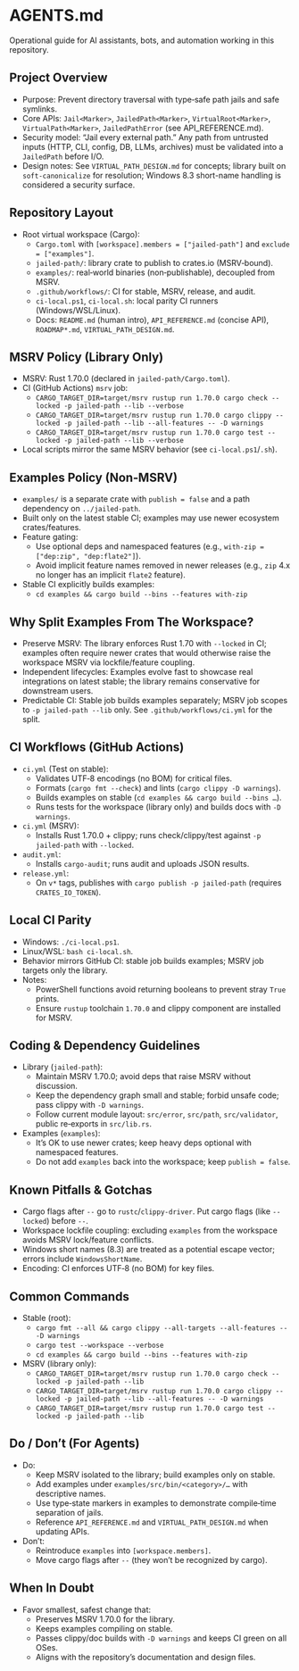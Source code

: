 # AGENTS.md

Operational guide for AI assistants, bots, and automation working in this repository.

## Project Overview

- Purpose: Prevent directory traversal with type‑safe path jails and safe symlinks.
- Core APIs: `Jail<Marker>`, `JailedPath<Marker>`, `VirtualRoot<Marker>`, `VirtualPath<Marker>`, `JailedPathError` (see API_REFERENCE.md).
- Security model: “Jail every external path.” Any path from untrusted inputs (HTTP, CLI, config, DB, LLMs, archives) must be validated into a `JailedPath` before I/O.
- Design notes: See `VIRTUAL_PATH_DESIGN.md` for concepts; library built on `soft-canonicalize` for resolution; Windows 8.3 short-name handling is considered a security surface.

## Repository Layout

- Root virtual workspace (Cargo):
  - `Cargo.toml` with `[workspace].members = ["jailed-path"]` and `exclude = ["examples"]`.
  - `jailed-path/`: library crate to publish to crates.io (MSRV‑bound).
  - `examples/`: real‑world binaries (non‑publishable), decoupled from MSRV.
  - `.github/workflows/`: CI for stable, MSRV, release, and audit.
  - `ci-local.ps1`, `ci-local.sh`: local parity CI runners (Windows/WSL/Linux).
  - Docs: `README.md` (human intro), `API_REFERENCE.md` (concise API), `ROADMAP*.md`, `VIRTUAL_PATH_DESIGN.md`.

## MSRV Policy (Library Only)

- MSRV: Rust 1.70.0 (declared in `jailed-path/Cargo.toml`).
- CI (GitHub Actions) `msrv` job:
  - `CARGO_TARGET_DIR=target/msrv rustup run 1.70.0 cargo check --locked -p jailed-path --lib --verbose`
  - `CARGO_TARGET_DIR=target/msrv rustup run 1.70.0 cargo clippy --locked -p jailed-path --lib --all-features -- -D warnings`
  - `CARGO_TARGET_DIR=target/msrv rustup run 1.70.0 cargo test --locked -p jailed-path --lib --verbose`
- Local scripts mirror the same MSRV behavior (see `ci-local.ps1`/`.sh`).

## Examples Policy (Non‑MSRV)

- `examples/` is a separate crate with `publish = false` and a path dependency on `../jailed-path`.
- Built only on the latest stable CI; examples may use newer ecosystem crates/features.
- Feature gating:
  - Use optional deps and namespaced features (e.g., `with-zip = ["dep:zip", "dep:flate2"]`).
  - Avoid implicit feature names removed in newer releases (e.g., `zip` 4.x no longer has an implicit `flate2` feature).
- Stable CI explicitly builds examples:
  - `cd examples && cargo build --bins --features with-zip`

## Why Split Examples From The Workspace?

- Preserve MSRV: The library enforces Rust 1.70 with `--locked` in CI; examples often require newer crates that would otherwise raise the workspace MSRV via lockfile/feature coupling.
- Independent lifecycles: Examples evolve fast to showcase real integrations on latest stable; the library remains conservative for downstream users.
- Predictable CI: Stable job builds examples separately; MSRV job scopes to `-p jailed-path --lib` only. See `.github/workflows/ci.yml` for the split.

## CI Workflows (GitHub Actions)

- `ci.yml` (Test on stable):
  - Validates UTF‑8 encodings (no BOM) for critical files.
  - Formats (`cargo fmt --check`) and lints (`cargo clippy -D warnings`).
  - Builds examples on stable (`cd examples && cargo build --bins …`).
  - Runs tests for the workspace (library only) and builds docs with `-D warnings`.
- `ci.yml` (MSRV):
  - Installs Rust 1.70.0 + clippy; runs check/clippy/test against `-p jailed-path` with `--locked`.
- `audit.yml`:
  - Installs `cargo-audit`; runs audit and uploads JSON results.
- `release.yml`:
  - On `v*` tags, publishes with `cargo publish -p jailed-path` (requires `CRATES_IO_TOKEN`).

## Local CI Parity

- Windows: `./ci-local.ps1`.
- Linux/WSL: `bash ci-local.sh`.
- Behavior mirrors GitHub CI: stable job builds examples; MSRV job targets only the library.
- Notes:
  - PowerShell functions avoid returning booleans to prevent stray `True` prints.
  - Ensure `rustup` toolchain `1.70.0` and clippy component are installed for MSRV.

## Coding & Dependency Guidelines

- Library (`jailed-path`):
  - Maintain MSRV 1.70.0; avoid deps that raise MSRV without discussion.
  - Keep the dependency graph small and stable; forbid unsafe code; pass clippy with `-D warnings`.
  - Follow current module layout: `src/error`, `src/path`, `src/validator`, public re‑exports in `src/lib.rs`.
- Examples (`examples`):
  - It’s OK to use newer crates; keep heavy deps optional with namespaced features.
  - Do not add `examples` back into the workspace; keep `publish = false`.

## Known Pitfalls & Gotchas

- Cargo flags after `--` go to `rustc`/`clippy-driver`. Put cargo flags (like `--locked`) before `--`.
- Workspace lockfile coupling: excluding `examples` from the workspace avoids MSRV lock/feature conflicts.
- Windows short names (8.3) are treated as a potential escape vector; errors include `WindowsShortName`.
- Encoding: CI enforces UTF‑8 (no BOM) for key files.

## Common Commands

- Stable (root):
  - `cargo fmt --all && cargo clippy --all-targets --all-features -- -D warnings`
  - `cargo test --workspace --verbose`
  - `cd examples && cargo build --bins --features with-zip`
- MSRV (library only):
  - `CARGO_TARGET_DIR=target/msrv rustup run 1.70.0 cargo check --locked -p jailed-path --lib`
  - `CARGO_TARGET_DIR=target/msrv rustup run 1.70.0 cargo clippy --locked -p jailed-path --lib --all-features -- -D warnings`
  - `CARGO_TARGET_DIR=target/msrv rustup run 1.70.0 cargo test --locked -p jailed-path --lib`

## Do / Don’t (For Agents)

- Do:
  - Keep MSRV isolated to the library; build examples only on stable.
  - Add examples under `examples/src/bin/<category>/…` with descriptive names.
  - Use type‑state markers in examples to demonstrate compile‑time separation of jails.
  - Reference `API_REFERENCE.md` and `VIRTUAL_PATH_DESIGN.md` when updating APIs.
- Don’t:
  - Reintroduce `examples` into `[workspace.members]`.
  - Move cargo flags after `--` (they won’t be recognized by cargo).

## When In Doubt

- Favor smallest, safest change that:
  - Preserves MSRV 1.70.0 for the library.
  - Keeps examples compiling on stable.
  - Passes clippy/doc builds with `-D warnings` and keeps CI green on all OSes.
  - Aligns with the repository’s documentation and design files.
